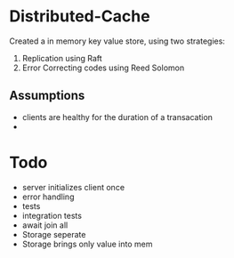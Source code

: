 # Distributed-Cache
Created a in memory key value store, using two strategies:
1. Replication using Raft
2. Error Correcting codes using Reed Solomon

## Assumptions
- clients are healthy for the duration of a transacation
- 
# Todo
- server initializes client once
- error handling
- tests
- integration tests
- await join all
- Storage seperate
- Storage brings only value into mem
